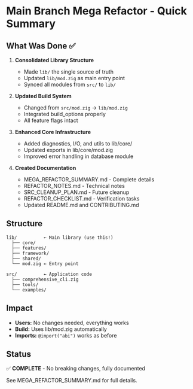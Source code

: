 # Main Branch Mega Refactor - Quick Summary

## What Was Done ✅

1. **Consolidated Library Structure**
   - Made `lib/` the single source of truth
   - Updated `lib/mod.zig` as main entry point
   - Synced all modules from `src/` to `lib/`

2. **Updated Build System**
   - Changed from `src/mod.zig` → `lib/mod.zig`
   - Integrated build_options properly
   - All feature flags intact

3. **Enhanced Core Infrastructure**
   - Added diagnostics, I/O, and utils to lib/core/
   - Updated exports in lib/core/mod.zig
   - Improved error handling in database module

4. **Created Documentation**
   - MEGA_REFACTOR_SUMMARY.md - Complete details
   - REFACTOR_NOTES.md - Technical notes
   - SRC_CLEANUP_PLAN.md - Future cleanup
   - REFACTOR_CHECKLIST.md - Verification tasks
   - Updated README.md and CONTRIBUTING.md

## Structure

```
lib/          ← Main library (use this!)
  ├── core/
  ├── features/
  ├── framework/
  ├── shared/
  └── mod.zig ← Entry point

src/          ← Application code
  ├── comprehensive_cli.zig
  ├── tools/
  └── examples/
```

## Impact

- **Users:** No changes needed, everything works
- **Build:** Uses lib/mod.zig automatically
- **Imports:** `@import("abi")` works as before

## Status

✅ **COMPLETE** - No breaking changes, fully documented

See MEGA_REFACTOR_SUMMARY.md for full details.
